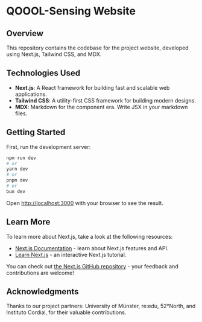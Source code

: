 # QOOOL-Sensing Website

## Overview

This repository contains the codebase for the project website, developed using Next.js, Tailwind CSS, and MDX.

## Technologies Used

- **Next.js**: A React framework for building fast and scalable web applications.
- **Tailwind CSS**: A utility-first CSS framework for building modern designs.
- **MDX**: Markdown for the component era. Write JSX in your markdown files.

## Getting Started

First, run the development server:

```bash
npm run dev
# or
yarn dev
# or
pnpm dev
# or
bun dev
```

Open [http://localhost:3000](http://localhost:3000) with your browser to see the result.

## Learn More

To learn more about Next.js, take a look at the following resources:

- [Next.js Documentation](https://nextjs.org/docs) - learn about Next.js features and API.
- [Learn Next.js](https://nextjs.org/learn) - an interactive Next.js tutorial.

You can check out [the Next.js GitHub repository](https://github.com/vercel/next.js/) - your feedback and contributions are welcome!

## Acknowledgments

Thanks to our project partners: University of Münster, re:edu, 52°North, and Instituto Cordial, for their valuable contributions.
